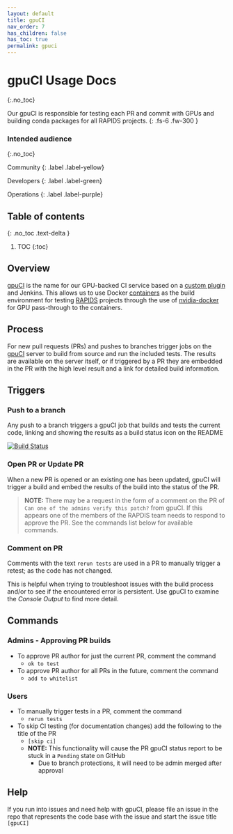 ```yaml
---
layout: default
title: gpuCI
nav_order: 7
has_children: false
has_toc: true
permalink: gpuci
---
```


# gpuCI Usage Docs
{:.no_toc}

Our gpuCI is responsible for testing each PR and commit with GPUs and building conda packages for all RAPIDS projects.
{: .fs-6 .fw-300 }

### Intended audience
{:.no_toc}

Community
{: .label .label-yellow}

Developers
{: .label .label-green}

Operations
{: .label .label-purple}

## Table of contents
{: .no_toc .text-delta }

1. TOC
{:toc}

## Overview

[gpuCI](http://gpuci.gpuopenanalytics.com) is the name for our GPU-backed CI service based on a [custom plugin](https://github.com/gpuopenanalytics/remote-docker-plugin) and Jenkins. This allows us to use Docker [containers](https://github.com/rapidsai/gpuci-build-environment) as the build environment for testing [RAPIDS](http://rapids.ai/) projects through the use of [nvidia-docker](https://github.com/NVIDIA/nvidia-docker) for GPU pass-through to the containers.

## Process

For new pull requests (PRs) and pushes to branches trigger jobs on the [gpuCI](http://gpuci.gpuopenanalytics.com) server to build from source and run the included tests. The results are available on the server itself, or if triggered by a PR they are embedded in the PR with the high level result and a link for detailed build information.

## Triggers

### Push to a branch

Any push to a branch triggers a gpuCI job that builds and tests the current code, linking and showing the results as a build status icon on the README

[![Build Status](https://gpuci.gpuopenanalytics.com/buildStatus/icon?job=rapidsai%2Fgpuci%2Fcudf%2Fbranches%2Fcudf-branch-pipeline)](https://gpuci.gpuopenanalytics.com/job/rapidsai/job/gpuci/job/cudf/job/branches/job/cudf-branch-pipeline/)

### Open PR or Update PR

When a new PR is opened or an existing one has been updated, gpuCI will trigger a build and embed the results of the build into the status of the PR.

> **NOTE:** There may be a request in the form of a comment on the PR of `Can one of the admins verify this patch?` from gpuCI. If this appears one of the members of the RAPDIS team needs to respond to approve the PR. See the commands list below for available commands.

### Comment on PR

Comments with the text `rerun tests` are used in a PR to manually trigger a retest; as the code has not changed.

This is helpful when trying to troubleshoot issues with the build process and/or to see if the encountered error is persistent. Use gpuCI to examine the _Console Output_ to find more detail.

## Commands

### Admins - Approving PR builds

* To approve PR author for just the current PR, comment the command
  * `ok to test`
* To approve PR author for all PRs in the future, comment the command
  * `add to whitelist`

### Users

* To manually trigger tests in a PR, comment the command
  * `rerun tests`
* To skip CI testing (for documentation changes) add the following to the title of the PR
  * `[skip ci]`
  * **NOTE:** This functionality will cause the PR gpuCI status report to be stuck in a `Pending` state on GitHub
    * Due to branch protections, it will need to be admin merged after approval

## Help

If you run into issues and need help with gpuCI, please file an issue in the repo that represents the code base with the issue and start the issue title `[gpuCI]`
